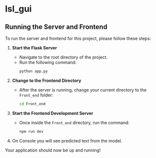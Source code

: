 # Isl_gui

## Running the Server and Frontend

To run the server and frontend for this project, please follow these steps:

1. **Start the Flask Server**
   - Navigate to the root directory of the project.
   - Run the following command:
     ```bash
     python app.py
     ```

2. **Change to the Frontend Directory**
   - After the server is running, change your current directory to the `Front_end` folder:
     ```bash
     cd Front_end
     ```

3. **Start the Frontend Development Server**
   - Once inside the `Front_end` directory, run the command:
     ```bash
     npm run dev
     ```
4. On Console you will see predicted text from the model.
   

Your application should now be up and running!
